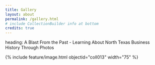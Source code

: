 ```yaml
---
title: Gallery
layout: about
permalink: /gallery.html
# include CollectionBuilder info at bottom
credits: true
---
```

heading: A Blast From the Past - Learning About North Texas Business History Through Photos

{% include feature/image.html objectid="coll013" width="75" %}


